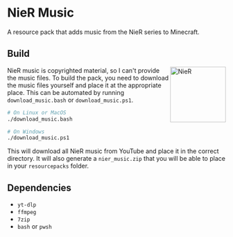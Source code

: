 # NieR Music

A resource pack that adds music from the NieR series to Minecraft.

## Build

<img
  align="right"
  alt="NieR"
  src="https://github.com/user-attachments/assets/ab0d2f9a-1e3e-4925-a7f5-c5a3e06d83e4"
  width="128"
/>

NieR music is copyrighted material, so I can't provide the music files. To build the pack, you need to download the music files yourself and place it at the appropriate place. This can be automated by running `download_music.bash` or `download_music.ps1`.

```bash
# On Linux or MacOS
./download_music.bash

# On Windows
./download_music.ps1
```

This will download all NieR music from YouTube and place it in the correct directory. It will also generate a `nier_music.zip` that you will be able to place in your `resourcepacks` folder.

## Dependencies

- `yt-dlp`
- `ffmpeg`
- `7zip`
- `bash` or `pwsh`
